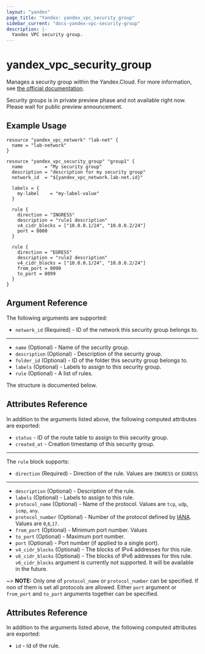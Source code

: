 ```yaml
---
layout: "yandex"
page_title: "Yandex: yandex_vpc_security_group"
sidebar_current: "docs-yandex-vpc-security-group"
description: |-
  Yandex VPC security group.
---
```


# yandex\_vpc\_security\_group

Manages a security group within the Yandex.Cloud. For more information, see
[the official documentation](https://cloud.yandex.com/docs/vpc/concepts).

Security groups is in private preview phase and not available right now. Please wait for public preview announcement.


## Example Usage

```hcl
resource "yandex_vpc_network" "lab-net" {
  name = "lab-network"
}

resource "yandex_vpc_security_group" "group1" {
  name        = "My security group"
  description = "description for my security group"
  network_id  = "${yandex_vpc_network.lab-net.id}"

  labels = {
    my-label    = "my-label-value"
  }

  rule {
    direction = "INGRESS"
    description = "rule1 description"
	v4_cidr_blocks = ["10.0.0.1/24", "10.0.0.2/24"]
    port = 8080
  }

  rule {
    direction = "EGRESS"
    description = "rule2 description"
	v4_cidr_blocks = ["10.0.0.1/24", "10.0.0.2/24"]
    from_port = 8090
    to_port = 8099
  }
}
```

## Argument Reference

The following arguments are supported:

* `network_id` (Required) - ID of the network this security group belongs to.

---

* `name` (Optional) - Name of the security group.
* `description` (Optional) - Description of the security group.
* `folder_id` (Optional) - ID of the folder this security group belongs to.
* `labels` (Optional) - Labels to assign to this security group.
* `rule` (Optional) - A list of rules.

The structure is documented below.

## Attributes Reference

In addition to the arguments listed above, the following computed attributes are exported:

* `status` - ID of the route table to assign to this security group.
* `created_at` - Creation timestamp of this security group.

---

The `rule` block supports:

* `direction` (Required) - Direction of the rule. Values are `INGRESS` or `EGRESS`

---

* `description` (Optional) - Description of the rule.
* `labels` (Optional) - Labels to assign to this rule.
* `protocol_name` (Optional) -  Name of the protocol. Values are `tcp`, `udp`, `icmp`, `any`.
* `protocol_number` (Optional) - Number of the protocol defined by [IANA](https://www.iana.org/assignments/protocol-numbers/protocol-numbers.xhtml). Values are `0`,`6`,`17`.
* `from_port` (Optional) - Minimum port number. Values
* `to_port` (Optional) - Maximum port number.
* `port` (Optional) - Port number (if applied to a single port).
* `v4_cidr_blocks` (Optional) - The blocks of IPv4 addresses for this rule.
* `v6_cidr_blocks` (Optional) - The blocks of IPv6 addresses for this rule. `v6_cidr_blocks` argument is currently not supported. It will be available in the future.


~> **NOTE:** Only one of `protocol_name` or `protocol_number` can be specified. If non of them is set all protocols are allowed. Either `port` argument or `from_port` and `to_port` arguments together can be specified.


## Attributes Reference

In addition to the arguments listed above, the following computed attributes are exported:

* `id` - Id of the rule.
